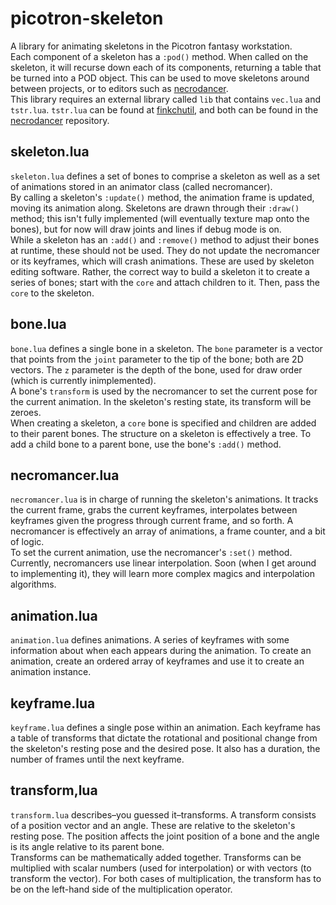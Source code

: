 # picotron-skeleton

A library for animating skeletons in the Picotron fantasy workstation.  
Each component of a skeleton has a `:pod()` method. When called on the skeleton, it will recurse down each of its components, returning a table that be turned into a POD object. This can be used to move skeletons around between projects, or to editors such as [necrodancer](https://github.com/Finkch/picotron-necrodancer).  
This library requires an external library called `lib` that contains `vec.lua` and `tstr.lua`. `tstr.lua` can be found at [finkchutil](https://github.com/Finkch/picotron-finkchutil), and both can be found in the [necrodancer](https://github.com/Finkch/picotron-necrodancer) repository.  


## skeleton.lua

`skeleton.lua` defines a set of bones to comprise a skeleton as well as a set of animations stored in an animator class (called necromancer).  
By calling a skeleton's `:update()` method, the animation frame is updated, moving its animation along. Skeletons are drawn through their `:draw()` method; this isn't fully implemented (will eventually texture map onto the bones), but for now will draw joints and lines if debug mode is on.  
While a skeleton has an `:add()` and `:remove()` method to adjust their bones at runtime, these should not be used. They do not update the necromancer or its keyframes, which will crash animations. These are used by skeleton editing software. Rather, the correct way to build a skeleton it to create a series of bones; start with the `core` and attach children to it. Then, pass the `core` to the skeleton.  


## bone.lua

`bone.lua` defines a single bone in a skeleton. The `bone` parameter is a vector that points from the `joint` parameter to the tip of the bone; both are 2D vectors. The `z` parameter is the depth of the bone, used for draw order (which is currently inimplemented).  
A bone's `transform` is used by the necromancer to set the current pose for the current animation. In the skeleton's resting state, its transform will be zeroes.  
When creating a skeleton, a `core` bone is specified and children are added to their parent bones. The structure on a skeleton is effectively a tree. To add a child bone to a parent bone, use the bone's `:add()` method.  


## necromancer.lua

`necromancer.lua` is in charge of running the skeleton's animations. It tracks the current frame, grabs the current keyframes, interpolates between keyframes given the progress through current frame, and so forth. A necromancer is effectively an array of animations, a frame counter, and a bit of logic.  
To set the current animation, use the necromancer's `:set()` method.  
Currently, necromancers use linear interpolation. Soon (when I get around to implementing it), they will learn more complex magics and interpolation algorithms.  


## animation.lua

`animation.lua` defines animations. A series of keyframes with some information about when each appears during the animation. To create an animation, create an ordered array of keyframes and use it to create an animation instance.  


## keyframe.lua

`keyframe.lua` defines a single pose within an animation. Each keyframe has a table of transforms that dictate the rotational and positional change from the skeleton's resting pose and the desired pose. It also has a duration, the number of frames until the next keyframe.  


## transform,lua

`transform.lua` describes–you guessed it–transforms. A transform consists of a position vector and an angle. These are relative to the skeleton's resting pose. The position affects the joint position of a bone and the angle is its angle relative to its parent bone.  
Transforms can be mathematically added together. Transforms can be multiplied with scalar numbers (used for interpolation) or with vectors (to transform the vector). For both cases of multiplication, the transform has to be on the left-hand side of the multiplication operator.  